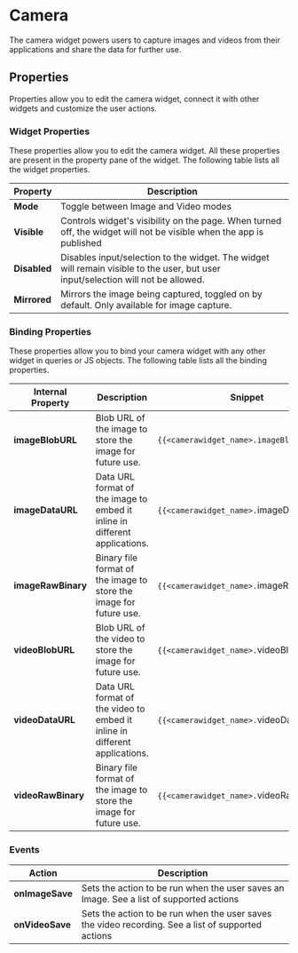 # Camera

The camera widget powers users to capture images and videos from their applications and share the data for further use.

## Properties

Properties allow you to edit the camera widget, connect it with other widgets and customize the user actions.

### Widget Properties

These properties allow you to edit the camera widget. All these properties are present in the property pane of the widget. The following table lists all the widget properties.

| Property     | Description                                                                                                                       |
| ------------ | --------------------------------------------------------------------------------------------------------------------------------- |
| **Mode**     | Toggle between Image and Video modes                                                                                              |
| **Visible**  | Controls widget's visibility on the page. When turned off, the widget will not be visible when the app is published               |
| **Disabled** | Disables input/selection to the widget. The widget will remain visible to the user, but user input/selection will not be allowed. |
| **Mirrored** | Mirrors the image being captured, toggled on by default. Only available for image capture.                                        |

### Binding Properties

These properties allow you to bind your camera widget with any other widget in queries or JS objects. The following table lists all the binding properties.

| Internal Property  | Description                                                                | Snippet                                    |
| ------------------ | -------------------------------------------------------------------------- | ------------------------------------------ |
| **imageBlobURL**   | Blob URL of the image to store the image for future use.                   | `{{<camerawidget_name>.imageBlobURL}}`     |
| **imageDataURL**   | Data URL format of the image to embed it inline in different applications. | `{{<camerawidget_name>.`imageDataURL`}}`   |
| **imageRawBinary** | Binary file format of the image to store the image for future use.         | `{{<camerawidget_name>.`imageRawBinary`}}` |
| **videoBlobURL**   | Blob URL of the video to store the image for future use.                   | `{{<camerawidget_name>.`videoBlobURL`}}`   |
| **videoDataURL**   | Data URL format of the video to embed it inline in different applications. | `{{<camerawidget_name>.`videoDataURL`}}`   |
| **videoRawBinary** | Binary file format of the image to store the image for future use.         | `{{<camerawidget_name>.`videoRawBinary`}}` |

### Events

| Action          | Description                                                                                        |
| --------------- | -------------------------------------------------------------------------------------------------- |
| **onImageSave** | Sets the action to be run when the user saves an Image. See a list of supported actions            |
| **onVideoSave** | Sets the action to be run when the user saves the video recording. See a list of supported actions |
